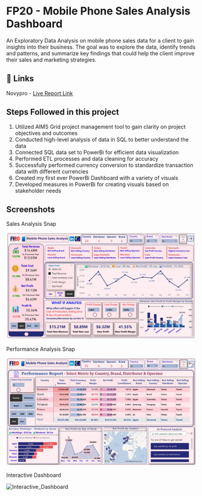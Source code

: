 
# FP20 - Mobile Phone Sales Analysis Dashboard

An Exploratory Data Analysis on mobile phone sales data for a client to gain insights into their business.
The goal was to explore the data, identify trends and patterns, and summarize key findings that could help the client improve their sales and marketing strategies.


## 🔗 Links
 

Novypro - [Live Report Link](https://www.novypro.com/project/fp20---mobile-phone-sales-analysis-dashboard)


## Steps Followed in this project

1. Utilized AIMS Grid project management tool to gain clarity on project objectives and outcomes
2. Conducted high-level analysis of data in SQL to better understand the data
3. Connected SQL data set to PowerBi for efficient data visualization
4. Performed ETL processes and data cleaning for accuracy
5. Successfully performed currency conversion to standardize transaction data with different currencies
6. Created my first ever PowerBi Dashboard with a variety of visuals
7. Developed measures in PowerBi for creating visuals based on stakeholder needs
## Screenshots

Sales Analysis Snap

![Sales Analysis](https://github.com/Naren2192/FP20---Mobile-Phone-Sales-Analysis-Dashboard/blob/main/Dashboard%20Work/Sales%20Analysis.jpg?raw=true)

Performance Analysis Snap

![Performance Analysis](https://github.com/Naren2192/FP20---Mobile-Phone-Sales-Analysis-Dashboard/blob/main/Dashboard%20Work/Performance%20Analysis.jpg?raw=true)

Interactive Dashboard

![Interactive_Dashboard](https://github.com/Naren2192/FP20---Mobile-Phone-Sales-Analysis-Dashboard/blob/main/Dashboard%20Work/Interactive_Dashboard.gif?raw=true)

